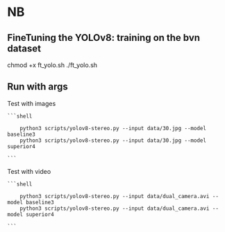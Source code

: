 # NB

## FineTuning the YOLOv8: training on the bvn dataset

chmod +x ft_yolo.sh
./ft_yolo.sh

## Run with args

Test with images

    ```shell
    
        python3 scripts/yolov8-stereo.py --input data/30.jpg --model baseline3
        python3 scripts/yolov8-stereo.py --input data/30.jpg --model superior4

    ```
    
Test with video

    ```shell
    
        python3 scripts/yolov8-stereo.py --input data/dual_camera.avi --model baseline3
        python3 scripts/yolov8-stereo.py --input data/dual_camera.avi --model superior4

    ```
    
